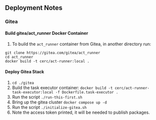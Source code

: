 ## Deployment Notes
### Gitea

#### Build gitea/act_runner Docker Container
1. To build the `act_runner` container from Gitea, in another directory run:
```
git clone https://gitea.com/gitea/act_runner
cd act_runner
docker build -t cerc/act-runner:local .
```

#### Deploy Gitea Stack
1. `cd ./gitea`
1. Build the task executor container: `docker build -t cerc/act-runner-task-executor:local -f Dockerfile.task-executor .`
1. Run the script `./run-this-first.sh`
1. Bring up the gitea cluster `docker compose up -d`
1. Run the script `./initialize-gitea.sh`
1. Note the access token printed, it will be needed to publish packages.
